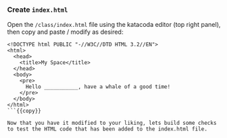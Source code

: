 ### Create `index.html`

Open the `/class/index.html` file using the katacoda editor (top right panel), then copy and paste / modify as desired:
```
<!DOCTYPE html PUBLIC "-//W3C//DTD HTML 3.2//EN">
<html>
  <head>
    <title>My Space</title>
  </head>
  <body>
    <pre>
      Hello ___________, have a whale of a good time!
    </pre>
  </body>
</html>
​```{{copy}}

Now that you have it modified to your liking, lets build some checks to test the HTML code that has been added to the index.html file.

